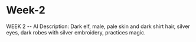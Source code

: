 # Week-2
WEEK 2 -- AI Description: Dark elf, male, pale skin and dark shirt hair, silver eyes, dark robes with silver embroidery, practices magic.
